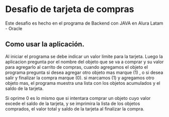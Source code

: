 <h1>Desafio de tarjeta de compras</h1>

<p>Este desafio es hecho en el programa de Backend con JAVA en Alura Latam - Oracle</p>

<h2>Como usar la aplicación.</h2>

<p>Al iniciar el programa se debe indicar un valor limite para la tarjeta.
Luego la aplicacion pregunta por el nombre del objeto que se va a comprar y su valor para agregarlo al carrito de compras, cuando agregamos el objeto
  el programa pregunta si desea agregar otro objeto mas marque (1) , o si desea salir y finalizar la compra marque (0).
  si marcamos (1) y agregamos otro objeto mas, el programa muestra una lista con los objetos acumulados y el saldo de la tarjeta.</p>

  <p>Si oprime 0 es lo mismo que si intentara comprar un objeto cuyo valor excede el saldo de la tarjeta, y se imprimira
  la lista de los objetos comprados, el valor total y saldo de la tarjeta al finalizar la compra.</p>
